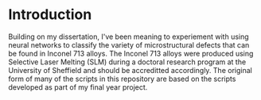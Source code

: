 # Introduction
Building on my dissertation, I've been meaning to experiement with using neural networks to classify the variety of microstructural defects that can be found in Inconel 713 alloys. The Inconel 713 alloys were produced using Selective Laser Melting (SLM) during a doctoral research program at the University of Sheffield and should be accreditted accordingly. The original form of many of the scripts in this repository are based on the scripts developed as part of my final year project.
